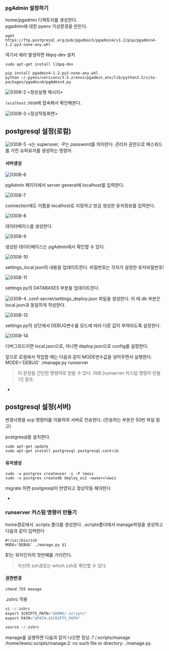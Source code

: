 ### pgAdmin 설정하기

home/pgadmin 디렉토리를 생성한다.  
pgadmin에 대한 pyenv 가상환경을 만든다.   
```
wget https://ftp.postgresql.org/pub/pgadmin3/pgadmin4/v1.2/pip/pgadmin4-1.2-py3-none-any.whl
```
여기서 에러 발생하면 libpq-dev 설치 
```
sudo apt-get install libpq-dev
```
```
pip install pgadmin4-1.2-py3-none-any.whl
python ~/.pyenv/versions/3.5.2/envs/pgadmin_env/lib/python3.5/site-packages/pgadmin4/pgAdmin4.py
```

![0308-2](https://s3.postimg.org/m1lr8y27n/0308_2.png)
<정상실행 메시지>

`localhost:5050`에 접속해서 확인해본다. 

![0308-3](https://s14.postimg.org/yqspkx6gh/0308_3.png)
<정상작동화면>

## postgresql 설정(로컬)
![0308-5](https://s14.postimg.org/88a2c77qp/0308_5.png)
-s는 superuser, -P는 password를 의미한다. 관리자 권한으로 패스워드를 가진 슈퍼유저를 생성하는 명령어.

#### 서버생성
![0308-6](https://s14.postimg.org/eahp2ow6p/0308_6.png)

pgAdmin 페이지에서 server general에 localhost를 입력한다.

![0308-7](https://s14.postimg.org/6j0z44s1d/0308_7.png)

connection에도 이름을 localhost로 지정하고 방금 생성한 유저정보를 입력한다.

![0308-8](https://s17.postimg.org/rdd3c3vwv/0308_8.png)

데이터베이스를 생성한다. 

![0308-9](https://s17.postimg.org/9olckhk5r/0308_9.png)

생성된 데이터베이스는 pgAdmin에서 확인할 수 있다.

![0308-10](https://s17.postimg.org/ebrem97in/0308_10.png)

settings_local.json의 내용을 업데이트한다. 비밀번호는 각자가 설정한 유저비밀번호!

![0308-11](https://s17.postimg.org/uo1gbzlu7/0308_11.png)

settings.py의 DATABASES 부분을 업데이트한다.

![0308-4](https://s14.postimg.org/vxzi0w641/0308_4.png)
.conf-secret/settings_deploy.json 파일을 생성한다. 이 때 db 부분은 local.json과 동일하게 작성한다.

![0308-12](https://s17.postimg.org/tn17mv4un/0308_12.png)

settings.py의 상단에서 DEBUG변수를 모드에 따라 다른 값이 부여되도록 설정한다. 

![0308-14](https://s10.postimg.org/ogcgm6l21/0308_14.png)

디버그모드이면 local.json으로, 아니면 deploy.json으로 config를 설정한다.

앞으로 로컬에서 작업할 때는 다음과 같이 MODE변수값을 넣어주면서 실행한다.  
MODE='DEBUG' ./manage.py runserver
>이 문장을 간단한 명령어로 만들 수 있다. 아래 [runserver 커스텀 명령어 만들기] 참조.

-

## postgresql 설정(서버)
변경사항을 scp 명령어를 이용하여 서버로 전송한다. (전송하는 부분은 50번 파일 참고)

postgresql을 설치한다.
```
sudo apt-get update 
sudo apt-get install postgresql postgresql-contrib
```

#### 유저생성
```
sudo -u postgres createuser -s -P lewis
sudo -u postgres createdb deploy_ec2 –owner=lewis
```
migrate 하면 postgresql이 반영되고 정상작동 해야한다

-

### runserver 커스텀 명령어 만들기

home경로에서 .scripts 폴더를 생성한다.
.scripts폴더에서 manage파일을 생성하고 다음과 같이 입력한다
```
#!/usr/bin/zsh
MODE='DEBUG' ./manage.py $1
```
$1는 위치인자의 첫번째를 가리킨다.

> 자신의 zsh경로는 which zsh로 확인할 수 있다.

#### 권한변경
```
chmod 755 manage
```

.zshrc 적용
```python
vi ~/.zshrc
export SCRIPTS_PATH="$HOME/.scripts"
export PATH="$PATH:$SCRIPTS_PATH"

source ~/.zshrc
```

manage를 실행하면 다음과 같이 나오면 정상..?
/.scripts/manage
/home/lewis/.scripts/manage:2: no such file or directory: ./manage.py


